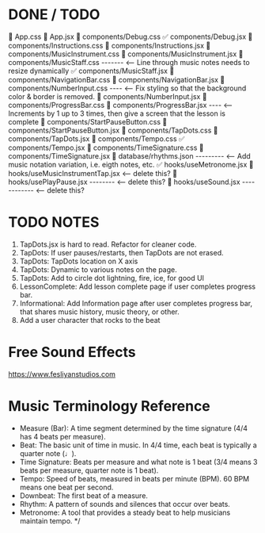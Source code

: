 # DONE / TODO

📝 App.css
📝 App.jsx
📝 components/Debug.css
✅ components/Debug.jsx
📝 components/Instructions.css
📝 components/Instructions.jsx
📝 components/MusicInstrument.css
📝 components/MusicInstrument.jsx
📝 components/MusicStaff.css ------- <-- Line through music notes needs to resize dynamically
✅ components/MusicStaff.jsx
📝 components/NavigationBar.css
📝 components/NavigationBar.jsx
📝 components/NumberInput.css ---- <-- Fix styling so that the background color & border is removed.
📝 components/NumberInput.jsx
📝 components/ProgressBar.css
📝 components/ProgressBar.jsx ---- <-- Increments by 1 up to 3 times, then give a screen that the lesson is complete
📝 components/StartPauseButton.css
📝 components/StartPauseButton.jsx
📝 components/TapDots.css
📝 components/TapDots.jsx
📝 components/Tempo.css
✅ components/Tempo.jsx
📝 components/TimeSignature.css
📝 components/TimeSignature.jsx
📝 database/rhythms.json --------- <-- Add music notation variation, i.e. eigth notes, etc.
✅ hooks/useMetronome.jsx
📝 hooks/useMusicInstrumentTap.jsx <-- delete this?
📝 hooks/usePlayPause.jsx -------- <-- delete this?
📝 hooks/useSound.jsx ------------ <-- delete this?

# TODO NOTES

1. TapDots.jsx is hard to read. Refactor for cleaner code.
1. TapDots: If user pauses/restarts, then TapDots are not erased.
1. TapDots: TapDots location on X axis
1. TapDots: Dynamic to various notes on the page.
1. TapDots: Add to circle dot lightning, fire, ice, for good UI
1. LessonComplete: Add lesson complete page if user completes progress bar.
1. Informational: Add Information page after user completes progress bar, that shares music history, music theory, or other.
1. Add a user character that rocks to the beat

# Free Sound Effects

https://www.fesliyanstudios.com

# Music Terminology Reference

- Measure (Bar): A time segment determined by the time signature (4/4 has 4 beats per measure).
- Beat: The basic unit of time in music. In 4/4 time, each beat is typically a quarter note (♩).
- Time Signature: Beats per measure and what note is 1 beat (3/4 means 3 beats per measure, quarter note is 1 beat).
- Tempo: Speed of beats, measured in beats per minute (BPM). 60 BPM means one beat per second.
- Downbeat: The first beat of a measure.
- Rhythm: A pattern of sounds and silences that occur over beats.
- Metronome: A tool that provides a steady beat to help musicians maintain tempo.
  \*/
